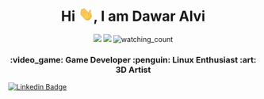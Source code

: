 <h1 align="center">Hi <img src="https://raw.githubusercontent.com/ABSphreak/ABSphreak/master/gifs/Hi.gif" width="30px">, I am Dawar Alvi </h1>


<div align="center">
  <img src="https://img.shields.io/badge/Focus-Game%20Dev-blue" />
  <img src="https://img.shields.io/badge/Live in-Kashmir-blue" />
  <img src="https://komarev.com/ghpvc/?username=DawarAlvi&color=blue" alt="watching_count" />
</div>

<h3 align="center">:video_game: Game Developer  :penguin: Linux Enthusiast  :art: 3D Artist </h3>

[![Linkedin Badge](https://img.shields.io/badge/-Dawar_Alvi-blue?style=flat-square&logo=Linkedin&logoColor=white&link=https://www.linkedin.com/in/dawar-alvi-658217205/)](https://www.linkedin.com/in/dawar-alvi-658217205/)

